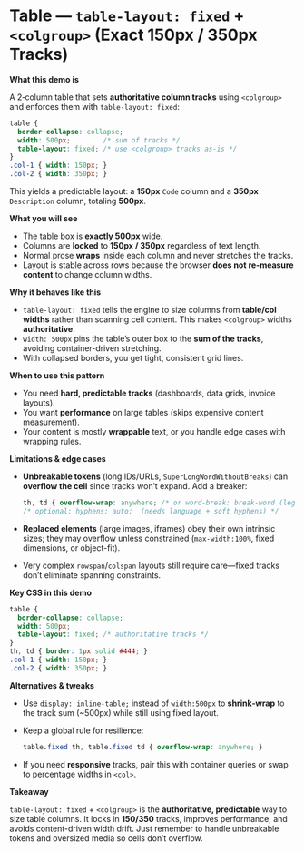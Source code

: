 # Table — `table-layout: fixed` + `<colgroup>` (Exact 150px / 350px Tracks)

**What this demo is**

A 2‑column table that sets **authoritative column tracks** using `<colgroup>` and enforces them with `table-layout: fixed`:

```css
table {
  border-collapse: collapse;
  width: 500px;        /* sum of tracks */
  table-layout: fixed; /* use <colgroup> tracks as-is */
}
.col-1 { width: 150px; }
.col-2 { width: 350px; }
```

This yields a predictable layout: a **150px** `Code` column and a **350px** `Description` column, totaling **500px**.

**What you will see**

* The table box is **exactly 500px** wide.
* Columns are **locked** to **150px / 350px** regardless of text length.
* Normal prose **wraps** inside each column and never stretches the tracks.
* Layout is stable across rows because the browser **does not re-measure content** to change column widths.

**Why it behaves like this**

* `table-layout: fixed` tells the engine to size columns from **table/col widths** rather than scanning cell content. This makes `<colgroup>` widths **authoritative**.
* `width: 500px` pins the table’s outer box to the **sum of the tracks**, avoiding container-driven stretching.
* With collapsed borders, you get tight, consistent grid lines.

**When to use this pattern**

* You need **hard, predictable tracks** (dashboards, data grids, invoice layouts).
* You want **performance** on large tables (skips expensive content measurement).
* Your content is mostly **wrappable** text, or you handle edge cases with wrapping rules.

**Limitations & edge cases**

* **Unbreakable tokens** (long IDs/URLs, `SuperLongWordWithoutBreaks`) can **overflow the cell** since tracks won’t expand. Add a breaker:

  ```css
  th, td { overflow-wrap: anywhere; /* or word-break: break-word (legacy alias) */ }
  /* optional: hyphens: auto;  (needs language + soft hyphens) */
  ```
* **Replaced elements** (large images, iframes) obey their own intrinsic sizes; they may overflow unless constrained (`max-width:100%`, fixed dimensions, or object-fit).
* Very complex `rowspan`/`colspan` layouts still require care—fixed tracks don’t eliminate spanning constraints.

**Key CSS in this demo**

```css
table {
  border-collapse: collapse;
  width: 500px;
  table-layout: fixed; /* authoritative tracks */
}
th, td { border: 1px solid #444; }
.col-1 { width: 150px; }
.col-2 { width: 350px; }
```

**Alternatives & tweaks**

* Use `display: inline-table;` instead of `width:500px` to **shrink‑wrap** to the track sum (\~500px) while still using fixed layout.
* Keep a global rule for resilience:

  ```css
  table.fixed th, table.fixed td { overflow-wrap: anywhere; }
  ```
* If you need **responsive** tracks, pair this with container queries or swap to percentage widths in `<col>`.

**Takeaway**

`table-layout: fixed` + `<colgroup>` is the **authoritative, predictable** way to size table columns. It locks in **150/350** tracks, improves performance, and avoids content-driven width drift. Just remember to handle unbreakable tokens and oversized media so cells don’t overflow.
